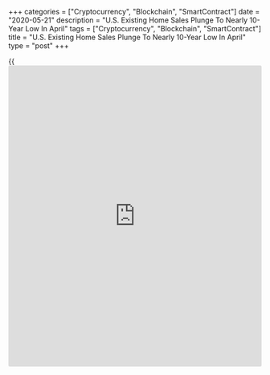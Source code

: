 +++
categories = ["Cryptocurrency", "Blockchain", "SmartContract"]
date = "2020-05-21"
description = "U.S. Existing Home Sales Plunge To Nearly 10-Year Low In April"
tags = ["Cryptocurrency", "Blockchain", "SmartContract"]
title = "U.S. Existing Home Sales Plunge To Nearly 10-Year Low In April"
type = "post"
+++

{{<iframe id="large-banner" src="https://www.bounty.group/#slide=3.0" width="100%" height="600" scrolling="no" style="border: 0px solid rgb(216, 221, 230); border-radius: 3px;">}}

With economic lockdowns temporarily disrupting home sales, the National
Association of Realtors released a report on Thursday showing another
steep drop in U.S. existing home sales in the month of April.

NAR said existing home sales plunged by 17.8 percent to an annual rate
of 4.33 million in April after tumbling by 8.5 percent to 5.27 million
in March. Economists had expected existing home sales to plummet to a
rate of 4.30 million.

The continued nosedive pulled existing home sales down to their lowest
level since hitting 3.45 million in July of 2010.

"The economic lockdowns - occurring from mid-March through April in most
states - have temporarily disrupted home sales," said NAR chief
economist Lawrence Yun. "But the listings that are on the market are
still attracting buyers and boosting home prices."

The report said the median existing-home price for all housing types in
April was $286,800, up 2.2 percent from $280,700 in March and up 7.4
percent from $267,000 in April of 2019.

NAR said there were 1.47 million homes for sale at the end of April,
down 1.3 percent from 1.49 million at the end of March and down 19.7
percent from 1.83 million a year ago.

The unsold inventory represents 4.1 months of supply at the current
sales rate compared to 3.4 months of supply in March and 4.2 months of
supply in April of 2019.

"Record-low mortgage rates are likely to remain in place for the rest of
the year, and will be the key factor driving housing demand as state
economies steadily reopen," Yun said. "Still, more listings and
increased home construction will be needed to tame price growth."

The report also said single-family home sales slumped by 16.9 percent to
a rate of 3.94 million in April, while existing condominium and co-op
sales plunged by 26.4 percent to 390,000.

Next Tuesday, the Commerce Department is scheduled to release a separate
report on new home sales in the month of April. New home sales are
expected to plummet by about 17.0 percent.

For comments and feedback [contact](https://www.playgroundfx.com/contact/): editorial@rtt[news](https://www.letsplayfx.com/blog/forex-news-website/).com

[Forex News][1]

   1. www.rtt[news](https://www.letsplayfx.com/blog/forex-news-website/).com/Content/Forex.aspx